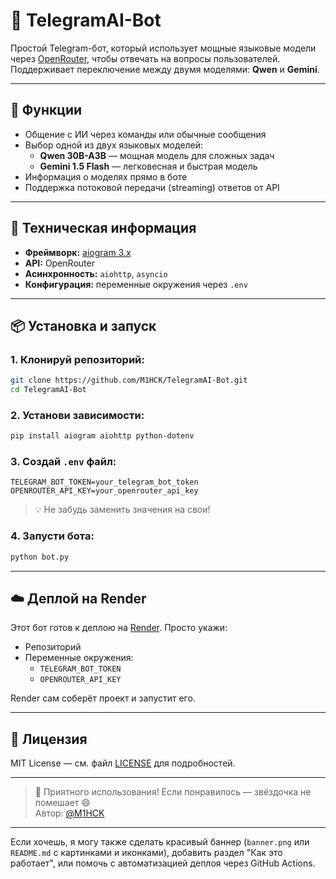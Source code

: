 # 🤖 TelegramAI-Bot

Простой Telegram-бот, который использует мощные языковые модели через [OpenRouter](https://openrouter.ai/), чтобы отвечать на вопросы пользователей. Поддерживает переключение между двумя моделями: **Qwen** и **Gemini**.

---

## 🚀 Функции

- Общение с ИИ через команды или обычные сообщения
- Выбор одной из двух языковых моделей:
  - **Qwen 30B-A3B** — мощная модель для сложных задач
  - **Gemini 1.5 Flash** — легковесная и быстрая модель
- Информация о моделях прямо в боте
- Поддержка потоковой передачи (streaming) ответов от API

---

## 🔧 Техническая информация

- **Фреймворк:** [aiogram 3.x](https://github.com/aiogram/aiogram)
- **API:** OpenRouter
- **Асинхронность:** `aiohttp`, `asyncio`
- **Конфигурация:** переменные окружения через `.env`

---

## 📦 Установка и запуск

### 1. Клонируй репозиторий:

```bash
git clone https://github.com/M1HCK/TelegramAI-Bot.git
cd TelegramAI-Bot
```

### 2. Установи зависимости:

```bash
pip install aiogram aiohttp python-dotenv
```

### 3. Создай `.env` файл:

```env
TELEGRAM_BOT_TOKEN=your_telegram_bot_token
OPENROUTER_API_KEY=your_openrouter_api_key
```

> 💡 Не забудь заменить значения на свои!

### 4. Запусти бота:

```bash
python bot.py
```

---

## ☁️ Деплой на Render

Этот бот готов к деплою на [Render](https://render.com). Просто укажи:

- Репозиторий
- Переменные окружения:
  - `TELEGRAM_BOT_TOKEN`
  - `OPENROUTER_API_KEY`

Render сам соберёт проект и запустит его.

---

## 📝 Лицензия

MIT License — см. файл [LICENSE](LICENSE) для подробностей.

---

> 🌟 Приятного использования! Если понравилось — звёздочка не помешает 😄  
> Автор: [@M1HCK](https://github.com/M1HCK)

--- 

Если хочешь, я могу также сделать красивый баннер (`banner.png` или `README.md` с картинками и иконками), добавить раздел "Как это работает", или помочь с автоматизацией деплоя через GitHub Actions.
